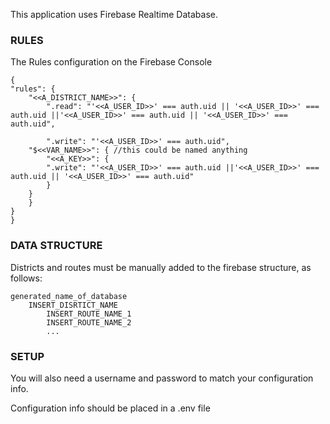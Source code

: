 This application uses Firebase Realtime Database.

### RULES

The Rules configuration on the Firebase Console

    {
    "rules": {
        "<<A_DISTRICT_NAME>>": {
            ".read": "'<<A_USER_ID>>' === auth.uid || '<<A_USER_ID>>' === auth.uid ||'<<A_USER_ID>>' === auth.uid || '<<A_USER_ID>>' === auth.uid",

            ".write": "'<<A_USER_ID>>' === auth.uid",
        "$<<VAR_NAME>>": { //this could be named anything
            "<<A_KEY>>": {
            ".write": "'<<A_USER_ID>>' === auth.uid ||'<<A_USER_ID>>' === auth.uid || '<<A_USER_ID>>' === auth.uid"
            }
        }
        }
    }
    }

### DATA STRUCTURE

Districts and routes must be manually added to the firebase structure, as follows:

    generated_name_of_database
        INSERT_DISRTICT_NAME
            INSERT_ROUTE_NAME_1
            INSERT_ROUTE_NAME_2
            ...

### SETUP

You will also need a username and password to match your configuration info.

Configuration info should be placed in a .env file
